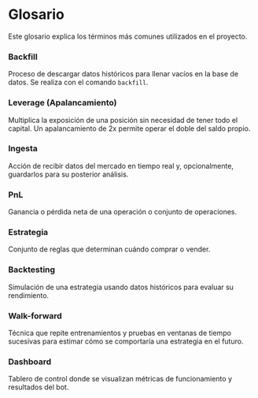 # Glosario

Este glosario explica los términos más comunes utilizados en el proyecto.

### Backfill
Proceso de descargar datos históricos para llenar vacíos en la base de
datos. Se realiza con el comando `backfill`.

### Leverage (Apalancamiento)
Multiplica la exposición de una posición sin necesidad de tener todo el
capital. Un apalancamiento de 2x permite operar el doble del saldo propio.

### Ingesta
Acción de recibir datos del mercado en tiempo real y, opcionalmente,
guardarlos para su posterior análisis.

### PnL
Ganancia o pérdida neta de una operación o conjunto de operaciones.

### Estrategia
Conjunto de reglas que determinan cuándo comprar o vender.

### Backtesting
Simulación de una estrategia usando datos históricos para evaluar su
rendimiento.

### Walk-forward
Técnica que repite entrenamientos y pruebas en ventanas de tiempo
sucesivas para estimar cómo se comportaría una estrategia en el futuro.

### Dashboard
Tablero de control donde se visualizan métricas de funcionamiento y
resultados del bot.
